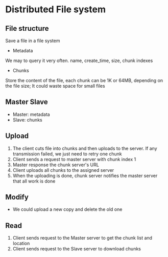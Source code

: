 # Distributed File system

## File structure

Save a file in a file system

- Metadata

We may to query it very often. name, create_time, size, chunk indexes

- Chunks

Store the content of the file, each chunk can be 1K or 64MB, depending on the file size; It could waste space for small files

## Master Slave

- Master: metadata
- Slave: chunks

## Upload

1. The client cuts file into chunks and then uploads to the server. If any transmission failed, we just need to retry one chunk
1. Client sends a request to master server with chunk index 1
1. Master response the chunk server's URL
1. Client uploads all chunks to the assigned server
1. When the uploading is done, chunk server notifies the master server that all work is done

## Modify

- We could upload a new copy and delete the old one

## Read

1. Client sends request to the Master server to get the chunk list and location
1. Client sends request to the Slave server to download chunks